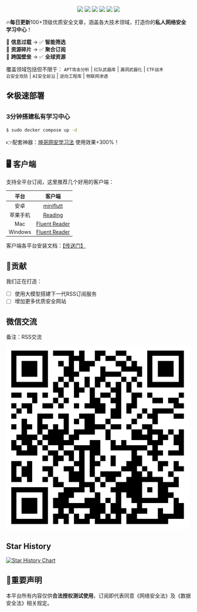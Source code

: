 <div style="text-align: center;">
<a href="https://secself.com" title="助安社区"><img src="https://img.shields.io/badge/助安社区-官网-blue"/></a>
<a href="#微信交流" title="微信"><img src="https://img.shields.io/badge/交流-微信-blue"/></a>
<a href="https://github.com/xsecself/awesome-cybersecurity-rss" title="stars"><img src="https://img.shields.io/github/stars/xsecself/awesome-cybersecurity-rss"/></a>
<a href="https://github.com/xsecself/awesome-cybersecurity-rss" title="license"><img src="https://img.shields.io/github/license/xsecself/awesome-cybersecurity-rss"/></a>
<a href="https://github.com/xsecself/awesome-cybersecurity-rss" title="forks"><img src="https://img.shields.io/github/forks/xsecself/awesome-cybersecurity-rss"/></a>
<a href="https://github.com/xsecself" title="followers"><img src="https://img.shields.io/github/followers/xsecself"/></a>
</div>

🔥**每日更新**100+顶级优质安全文章，涵盖各大技术领域，打造你的**私人网络安全学习中心**！

🛑 **信息过载** → ✅ **智能筛选**  
🛑 **资源碎片** → ✅ **聚合订阅**  
🛑 **跨国壁垒** → ✅ **全球资源**

覆盖领域包括但不限于：
`APT攻击分析` | `红队武器库` | `漏洞武器化` | `CTF战术`  
`云安全攻防` | `AI安全前沿` | `逆向工程库` | `物联网渗透`

## 🛠️极速部署

### 3分钟搭建私有学习中心

```bash
$ sudo docker compose up -d
```

👉配套神器：[坤哥网安学习法](https://github.com/xsecself/kunge-cybersecurity-learning) 使用效果+300%！

## 🖥️ 客户端

支持全平台订阅，这里推荐几个好用的客户端：

|   平台   |                            客户端                            |
| :------: | :----------------------------------------------------------: |
|   安卓   |     [miniflutt](https://github.com/DocMarty84/miniflutt)     |
| 苹果手机 | [Reading](https://apps.apple.com/cn/app/reading-for-rss/id1611939852) |
|   Mac    | [Fluent Reader](https://github.com/yang991178/fluent-reader) |
| Windows  | [Fluent Reader](https://github.com/yang991178/fluent-reader) |

客户端各平台安装文档：[【传送门】](/doc)

## 🤝贡献

我们正在打造：

- [ ] 使用大模型搭建下一代RSS订阅服务
- [ ] 增加更多优质安全网站

## 微信交流

备注：RSS交流

![坤哥](/img/kunge.png)

## Star History

[![Star History Chart](https://api.star-history.com/svg?repos=xsecself/awesome-cybersecurity-rss&type=Date)](https://www.star-history.com/#xsecself/awesome-cybersecurity-rss&Date)

## 📌重要声明

本平台所有内容仅供‌**合法授权测试使用**‌，订阅即代表同意《网络安全法》及《数据安全法》相关规定。

